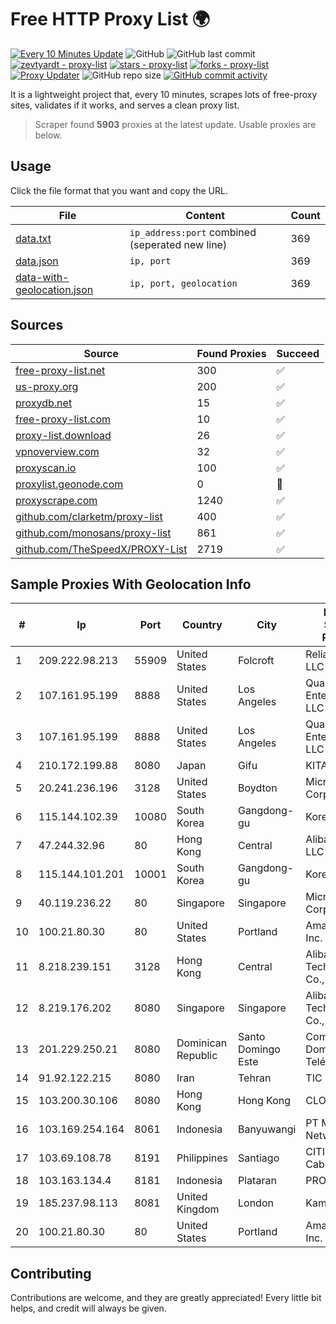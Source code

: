
# Free HTTP Proxy List 🌍

[![Every 10 Minutes Update](https://github.com/mertguvencli/http-proxy-list/actions/workflows/main.yml/badge.svg?branch=main)](https://github.com/mertguvencli/http-proxy-list/actions/workflows/main.yml)
![GitHub](https://img.shields.io/github/license/mertguvencli/http-proxy-list)
![GitHub last commit](https://img.shields.io/github/last-commit/mertguvencli/http-proxy-list)
[![zevtyardt - proxy-list](https://img.shields.io/static/v1?label=zevtyardt&message=proxy-list&color=blue&logo=github)](https://github.com/zevtyardt/proxy-list "Go to GitHub repo")
[![stars - proxy-list](https://img.shields.io/github/stars/zevtyardt/proxy-list?style=social)](https://github.com/zevtyardt/proxy-list)
[![forks - proxy-list](https://img.shields.io/github/forks/zevtyardt/proxy-list?style=social)](https://github.com/zevtyardt/proxy-list)
[![Proxy Updater](https://github.com/zevtyardt/proxy-list/workflows/Proxy%20Updater/badge.svg)](https://github.com/zevtyardt/proxy-list/actions?query=workflow:"Proxy+Updater")
![GitHub repo size](https://img.shields.io/github/repo-size/zevtyardt/proxy-list)
[![GitHub commit activity](https://img.shields.io/github/commit-activity/m/zevtyardt/proxy-list?logo=commits)](https://github.com/zevtyardt/proxy-list/commits/main)

It is a lightweight project that, every 10 minutes, scrapes lots of free-proxy sites, validates if it works, and serves a clean proxy list.

> Scraper found **5903** proxies at the latest update. Usable proxies are below.

## Usage

Click the file format that you want and copy the URL.

|File|Content|Count|
|----|-------|-----|
|[data.txt](https://raw.githubusercontent.com/mertguvencli/http-proxy-list/main/proxy-list/data.txt)|`ip_address:port` combined (seperated new line)|369|
|[data.json](https://raw.githubusercontent.com/mertguvencli/http-proxy-list/main/proxy-list/data.json)|`ip, port`|369|
|[data-with-geolocation.json](https://raw.githubusercontent.com/mertguvencli/http-proxy-list/main/proxy-list/data-with-geolocation.json)|`ip, port, geolocation`|369|

## Sources

|Source|Found Proxies|Succeed|
|------|-------------|-------|
|[free-proxy-list.net](https://free-proxy-list.net)|300|✅|
|[us-proxy.org](https://www.us-proxy.org)|200|✅|
|[proxydb.net](http://proxydb.net)|15|✅|
|[free-proxy-list.com](https://free-proxy-list.com/?page=&port=&type%5B%5D=http&type%5B%5D=https&up_time=0&search=Search)|10|✅|
|[proxy-list.download](https://www.proxy-list.download/HTTP)|26|✅|
|[vpnoverview.com](https://vpnoverview.com/privacy/anonymous-browsing/free-proxy-servers)|32|✅|
|[proxyscan.io](https://www.proxyscan.io)|100|✅|
|[proxylist.geonode.com](https://proxylist.geonode.com/api/proxy-list?limit=300&page=1&sort_by=lastChecked&sort_type=desc&protocols=http,https)|0|🚫|
|[proxyscrape.com](https://api.proxyscrape.com/v2/?request=displayproxies&protocol=http&timeout=10000&country=all&ssl=all&anonymity=all)|1240|✅|
|[github.com/clarketm/proxy-list](https://raw.githubusercontent.com/clarketm/proxy-list/master/proxy-list-raw.txt)|400|✅|
|[github.com/monosans/proxy-list](https://raw.githubusercontent.com/monosans/proxy-list/main/proxies/http.txt)|861|✅|
|[github.com/TheSpeedX/PROXY-List](https://raw.githubusercontent.com/TheSpeedX/PROXY-List/master/http.txt)|2719|✅|


## Sample Proxies With Geolocation Info

|#|Ip|Port|Country|City|Internet Service Provider|
|-|--|----|-------|----|-------------------------|
|1|209.222.98.213|55909|United States|Folcroft|ReliableSite.Net LLC|
|2|107.161.95.199|8888|United States|Los Angeles|QuadraNet Enterprises LLC|
|3|107.161.95.199|8888|United States|Los Angeles|QuadraNet Enterprises LLC|
|4|210.172.199.88|8080|Japan|Gifu|KITAGATA|
|5|20.241.236.196|3128|United States|Boydton|Microsoft Corporation|
|6|115.144.102.39|10080|South Korea|Gangdong-gu|Korea Telecom|
|7|47.244.32.96|80|Hong Kong|Central|Alibaba.com LLC|
|8|115.144.101.201|10001|South Korea|Gangdong-gu|Korea Telecom|
|9|40.119.236.22|80|Singapore|Singapore|Microsoft Corporation|
|10|100.21.80.30|80|United States|Portland|Amazon.com, Inc.|
|11|8.218.239.151|3128|Hong Kong|Central|Alibaba (US) Technology Co., Ltd.|
|12|8.219.176.202|8080|Singapore|Singapore|Alibaba (US) Technology Co., Ltd.|
|13|201.229.250.21|8080|Dominican Republic|Santo Domingo Este|Compañía Dominicana de Teléfonos S. A.|
|14|91.92.122.215|8080|Iran|Tehran|TIC|
|15|103.200.30.106|8080|Hong Kong|Hong Kong|CLOUDIE|
|16|103.169.254.164|8061|Indonesia|Banyuwangi|PT Master Star Network|
|17|103.69.108.78|8191|Philippines|Santiago|CITI Cableworld Inc.|
|18|103.163.134.4|8181|Indonesia|Plataran|PROVITEL|
|19|185.237.98.113|8081|United Kingdom|London|Kamatera Inc|
|20|100.21.80.30|80|United States|Portland|Amazon.com, Inc.|



## Contributing

Contributions are welcome, and they are greatly appreciated! Every
little bit helps, and credit will always be given.


